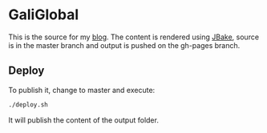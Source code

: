 # GaliGlobal

This is the source for my [blog](http://www.galiglobal.com/). The content is
rendered using [JBake](http://jbake.org/), source is in the master branch and
output is pushed on the gh-pages branch.

## Deploy

To publish it, change to master and execute:

```sh
./deploy.sh
```

It will publish the content of the output folder.
